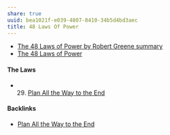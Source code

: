 ```yaml
---
share: true
uuid: bea1021f-e039-4807-8410-34b5d4bd3aec
title: 48 Laws Of Power
---
```

* [The 48 Laws of Power by Robert Greene summary](https://www.oberlo.ca/blog/48-laws-of-power-robert-greene-summary) 
* [The 48 Laws of Power](../8532218e-bd74-461a-960e-09efd6e9e281)

#### The Laws

* 29. [Plan All the Way to the End](../ebe3cd81-45ee-45d4-a655-daac5cd14a2b)



#### Backlinks

* [Plan All the Way to the End](/ebe3cd81-45ee-45d4-a655-daac5cd14a2b)